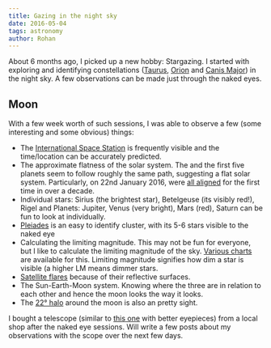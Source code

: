 ```yaml
---
title: Gazing in the night sky
date: 2016-05-04
tags: astronomy
author: Rohan
---
```


About 6 months ago, I picked up a new hobby: Stargazing. I started with
exploring and identifying constellations ([Taurus][], [Orion][] and
[Canis Major][]) in the night sky. A few observations can be made just through
the naked eyes.

## Moon


With a few week worth of such sessions, I was
able to observe a few (some interesting and some obvious) things:

 - The [International Space Station][ISS] is frequently visible and the
   time/location can be accurately predicted.
 - The approximate flatness of the solar system. The and the first five planets
   seem to follow roughly the same path, suggesting a flat solar
   system. Particularly, on 22nd January 2016, were [all aligned][planet-line]
   for the first time in over a decade.
 - Individual stars: Sirius (the brightest star), Betelgeuse (its visibly red!),
   Rigel and Planets: Jupiter, Venus (very bright), Mars (red), Saturn can be
   fun to look at individually.
 - [Pleiades][] is an easy to identify cluster, with its 5-6 stars visible to
   the naked eye
 - Calculating the limiting magnitude. This may not be fun for everyone, but I
   like to calculate the limiting magnitude of the sky. [Various charts][LM] are
   available for this. Limiting magnitude signifies how dim a star is visible (a
   higher LM means dimmer stars.
 - [Satellite flares][Iridium] because of their reflective surfaces.
 - The Sun-Earth-Moon system. Knowing where the three are in relation to
   each other and hence the moon looks the way it looks.
 - The [22° halo][halo] around the moon is also an pretty sight.

I bought a telescope (similar to [this one][telescope-114mm] with better
eyepieces) from a local shop after the naked eye sessions. Will write a few
posts about my observations with the scope over the next few days.

[Taurus]: https://en.wikipedia.org/wiki/Taurus_(constellation)
[Orion]: https://en.wikipedia.org/wiki/Orion_(constellation)
[Canis Major]: https://en.wikipedia.org/wiki/Canis_Major
[Pleiades]: https://en.wikipedia.org/wiki/Pleiades
[halo]: https://en.wikipedia.org/wiki/22°_halo
[planet-line]: http://news.nationalgeographic.com/2015/12/160120-planet-parade-stargazing-astronomy/
[Iridium]: https://en.wikipedia.org/wiki/Satellite_flare#Iridium_flares
[ISS]: https://spotthestation.nasa.gov/
[LM]: http://www.imo.net/visual/major/observation/lm
[telescope-114mm]: http://www.amazon.com/gp/product/B0000Y8C2Y/ref=as_li_tl?ie=UTF8&camp=1789&creative=9325&creativeASIN=B0000Y8C2Y&linkCode=as2&tag=crodjer-20&linkId=H3RLG5OMNQX6ZMOH
